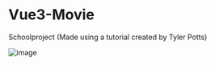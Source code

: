 # Vue3-Movie
Schoolproject (Made using a tutorial created by Tyler Potts)


![image](https://user-images.githubusercontent.com/90307071/216287167-44fd6397-b498-4b39-b996-b50c54ba95bd.png)
